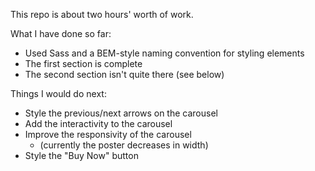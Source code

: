 This repo is about two hours' worth of work.

What I have done so far:
- Used Sass and a BEM-style naming convention for styling elements
- The first section is complete
- The second section isn't quite there (see below)

Things I would do next:
- Style the previous/next arrows on the carousel
- Add the interactivity to the carousel
- Improve the responsivity of the carousel
  - (currently the poster decreases in width)
- Style the "Buy Now" button